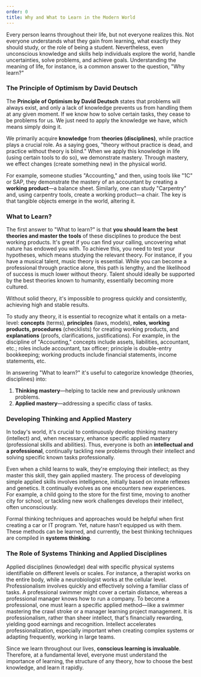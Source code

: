 ```yaml
---
order: 0
title: Why and What to Learn in the Modern World
---
```


Every person learns throughout their life, but not everyone realizes this. Not everyone understands what they gain from learning, what exactly they should study, or the role of being a student. Nevertheless, even unconscious knowledge and skills help individuals explore the world, handle uncertainties, solve problems, and achieve goals. Understanding the meaning of life, for instance, is a common answer to the question, "Why learn?"

### The Principle of Optimism by David Deutsch

The **Principle of Optimism by David Deutsch** states that problems will always exist, and only a lack of knowledge prevents us from handling them at any given moment. If we know how to solve certain tasks, they cease to be problems for us. We just need to apply the knowledge we have, which means simply doing it.

We primarily acquire **knowledge** from **theories (disciplines)**, while practice plays a crucial role. As a saying goes, "theory without practice is dead, and practice without theory is blind." When we apply this knowledge in life (using certain tools to do so), we demonstrate mastery. Through mastery, we effect changes (create something new) in the physical world.

For example, someone studies "Accounting," and then, using tools like "1C" or SAP, they demonstrate the mastery of an accountant by creating a **working product**—a balance sheet. Similarly, one can study "Carpentry" and, using carpentry tools, create a working product—a chair. The key is that tangible objects emerge in the world, altering it.

### What to Learn?

The first answer to "What to learn?" is that **you should learn the best theories and master the** **tools** of these disciplines to produce the best working products. It's great if you can find your calling, uncovering what nature has endowed you with. To achieve this, you need to test your hypotheses, which means studying the relevant theory. For instance, if you have a musical talent, music theory is essential. While you can become a professional through practice alone, this path is lengthy, and the likelihood of success is much lower without theory. Talent should ideally be supported by the best theories known to humanity, essentially becoming more cultured.

Without solid theory, it's impossible to progress quickly and consistently, achieving high and stable results.

To study any theory, it is essential to recognize what it entails on a meta-level: **concepts** (terms), **principles** (laws, models), **roles, working products, procedures** (checklists) for creating working products, and **explanations** (proofs, clarifications, justifications). For example, in the discipline of "Accounting," concepts include assets, liabilities, accountant, etc.; roles include accountant, tax officer; principle is double-entry bookkeeping; working products include financial statements, income statements, etc.

In answering "What to learn?" it's useful to categorize knowledge (theories, disciplines) into:

1. **Thinking mastery**—helping to tackle new and previously unknown problems.
2. **Applied mastery**—addressing a specific class of tasks.

### Developing Thinking and Applied Mastery

In today's world, it's crucial to continuously develop thinking mastery (intellect) and, when necessary, enhance specific applied mastery (professional skills and abilities). Thus, everyone is both an **intellectual and a professional**, continually tackling new problems through their intellect and solving specific known tasks professionally.

Even when a child learns to walk, they're employing their intellect; as they master this skill, they gain applied mastery. The process of developing simple applied skills involves intelligence, initially based on innate reflexes and genetics. It continually evolves as one encounters new experiences. For example, a child going to the store for the first time, moving to another city for school, or tackling new work challenges develops their intellect, often unconsciously.

Formal thinking techniques and approaches would be helpful when first creating a car or IT program. Yet, nature hasn’t equipped us with them. These methods can be learned, and currently, the best thinking techniques are compiled in **systems thinking**.

### The Role of Systems Thinking and Applied Disciplines

Applied disciplines (knowledge) deal with specific physical systems identifiable on different levels or scales. For instance, a therapist works on the entire body, while a neurobiologist works at the cellular level. Professionalism involves quickly and effectively solving a familiar class of tasks. A professional swimmer might cover a certain distance, whereas a professional manager knows how to run a company. To become a professional, one must learn a specific applied method—like a swimmer mastering the crawl stroke or a manager learning project management. It is professionalism, rather than sheer intellect, that's financially rewarding, yielding good earnings and recognition. Intellect accelerates professionalization, especially important when creating complex systems or adapting frequently, working in large teams.

Since we learn throughout our lives, **conscious learning is invaluable**. Therefore, at a fundamental level, everyone must understand the importance of learning, the structure of any theory, how to choose the best knowledge, and learn it rapidly.